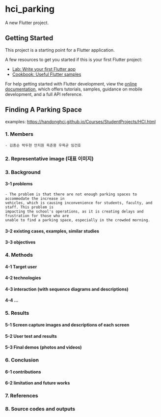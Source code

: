 # hci_parking

A new Flutter project.

## Getting Started

This project is a starting point for a Flutter application.

A few resources to get you started if this is your first Flutter project:

- [Lab: Write your first Flutter app](https://docs.flutter.dev/get-started/codelab)
- [Cookbook: Useful Flutter samples](https://docs.flutter.dev/cookbook)

For help getting started with Flutter development, view the
[online documentation](https://docs.flutter.dev/), which offers tutorials,
samples, guidance on mobile development, and a full API reference.

## Finding A Parking Space
examples: https://handonghci.github.io/Courses/StudentProjects/HCI.html
### 1. Members
    - 김종순 박두현 안지원 옥준용 우욕균 임건호
### 2. Representative image (대표 이미지)
### 3. Background
#### 3-1 problems
    - The problem is that there are not enough parking spaces to accommodate the increase in
    vehicles, which is causing inconvenience for students, faculty, and staff. This problem is 
    impacting the school's operations, as it is creating delays and frustration for those who are 
    unable to find a parking space, especially in the crowded morning.
#### 3-2 existing cases, examples, similar studies
#### 3-3 objectives
### 4. Methods
#### 4-1 Target user
#### 4-2 technologies
#### 4-3 interaction (with sequence diagrams and descriptions)
####  4-4 …
### 5. Results
#### 5-1 Screen capture images and descriptions of each screen
#### 5-2 User test and results
#### 5-3 Final demos (photos and videos)
### 6. Conclusion
#### 6-1 contributions
#### 6-2 limitation and future works
### 7. References
### 8. Source codes and outputs
